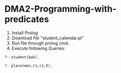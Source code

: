 # DMA2-Programming-with-predicates

1. Install Prolog
2. Download file "student_calendar.pl"
3. Run file through prolog cmd. 
4. Execute following Queries: 
	
``
?- student(bob).
``
	
``
?- place(mon,r1,c1,X). 
``
